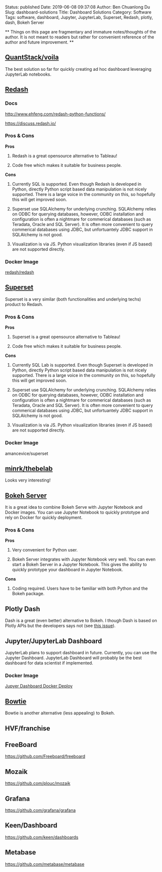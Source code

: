 Status: published
Date: 2019-06-08 09:37:08
Author: Ben Chuanlong Du
Slug: dashboard-solutions
Title: Dashboard Solutions
Category: Software
Tags: software, dashboard, Jupyter, JupyterLab, Superset, Redash, plotly, dash, Bokeh Server

**
Things on this page are
fragmentary and immature notes/thoughts of the author.
It is not meant to readers
but rather for convenient reference of the author and future improvement.
**

## [QuantStack/voila](https://github.com/QuantStack/voila)

The best solution so far for quickly creating ad hoc dashboard leveraging JupyterLab notebooks.

## [Redash](https://github.com/getredash/redash)

### Docs

http://www.ehfeng.com/redash-python-functions/

https://discuss.redash.io/

### Pros & Cons

**Pros**

1. Redash is a great opensource alternative to Tableau! 

2. Code free which makes it suitable for business people.

**Cons**

1. Currently SQL is supported. 
    Even though Redash is developed in Python,
    directly Python script based data manipulation is not nicely supported. 
    There is a large voice in the community on this, 
    so hopefully this will get improved soon.

2. Superset use SQLAlchemy for underlying crunching. 
    SQLAlchemy relies on ODBC for querying databases,
    however, 
    ODBC installation and configuration is often a nightmare for commerical databases
    (such as Teradata, Oracle and SQL Server).
    It is often more convenient to query commerical databases using JDBC,
    but unfortuantely JDBC support in SQLAlchemy is not good.

3. Visualization is via JS. 
    Python visualization libraries (even if JS based) are not supported directly.

### Docker Image

[redash/redash](https://hub.docker.com/r/redash/redash/)

## [Superset](https://github.com/apache/incubator-superset)

Superset is a very similar (both functionalities and underlying techs) product to Redash.

### Pros & Cons

**Pros**

1. Superset is a great opensource alternative to Tableau! 

2. Code free which makes it suitable for business people.

**Cons**

1. Currently SQL Lab is supported. 
    Even though Superset is developed in Python,
    directly Python script based data manipulation is not nicely supported. 
    There is a large voice in the community on this, 
    so hopefully this will get improved soon.

2. Superset use SQLAlchemy for underlying crunching. 
    SQLAlchemy relies on ODBC for querying databases,
    however, 
    ODBC installation and configuration is often a nightmare for commerical databases
    (such as Teradata, Oracle and SQL Server).
    It is often more convenient to query commerical databases using JDBC,
    but unfortuantely JDBC support in SQLAlchemy is not good.

3. Visualization is via JS. 
    Python visualization libraries (even if JS based) are not supported directly.
    
### Docker Image

amancevice/superset

## [minrk/thebelab](https://github.com/minrk/thebelab)

Looks very interesting!

## [Bokeh Server](https://bokeh.pydata.org/en/latest/docs/user_guide/server.html)

It is a great idea to combine Bokeh Serve with Jupyter Notebook and Docker images. 
You can use Jupyter Notebook to quickly prototype
and rely on Docker for quickly deployment. 

### Pros & Cons

**Pros**

1. Very convenient for Python user. 

2. Bokeh Server integrates with Jupyter Notebook very well.
    You can even start a Bokeh Server in a Jupyter Notebook.
    This gives the ability to quickly prototype your dashboard in Jupyter Notebook.

**Cons**

1. Coding required. 
    Users have to be familiar with both Python and the Bokeh package.

## Plotly Dash

Dash is a great (even better) alternative to Bokeh.
I though Dash is based on Plotly APIs but the developers says not 
(see [this issue](https://github.com/plotly/dash/issues/192)).


## Jupyter/JupyterLab Dashboard

JupyterLab plans to support dashboard in future. 
Currently, 
you can use the Jupyter Dashboard.
JupyterLab Dashboard will probably be the best dashboard for data scientist if implemented.

### Docker Image

[Jupyer Dashboard Docker Deploy](https://github.com/jupyter-incubator/dashboards_setup/tree/master/docker_deploy)

## [Bowtie](https://github.com/jwkvam/bowtie)

Bowtie is another alternative (less appealing) to Bokeh.

## HVF/franchise

## FreeBoard

https://github.com/Freeboard/freeboard

## Mozaik

https://github.com/plouc/mozaik

## Grafana

https://github.com/grafana/grafana

## Keen/Dashboard

https://github.com/keen/dashboards

## Metabase

https://github.com/metabase/metabase


